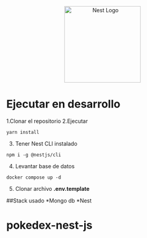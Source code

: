<p align="center">
  <a href="http://nestjs.com/" target="blank"><img src="https://nestjs.com/img/logo-small.svg" width="200" alt="Nest Logo" /></a>
</p>

# Ejecutar en desarrollo

1.Clonar el repositorio
2.Ejecutar
```
yarn install
```
3. Tener Nest CLI instalado
```
npm i -g @nestjs/cli
```
4. Levantar base de datos
```
docker compose up -d
```
5. Clonar archivo __.env.template__

##Stack usado
*Mongo db
*Nest
# pokedex-nest-js
